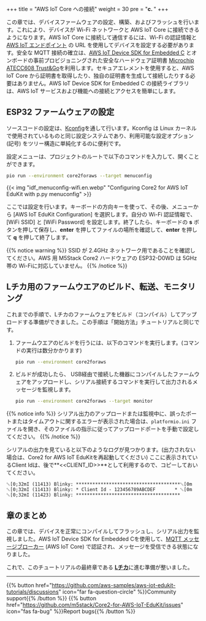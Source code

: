 +++
title = "AWS IoT Core への接続"
weight = 30
pre = "<b>c. </b>"
+++

この章では、デバイスファームウェアの設定、構築、およびフラッシュを行います。これにより、デバイスが Wi-Fi ネットワークと AWS IoT Core に接続できるようになります。AWS IoT Core に接続して通信するには、Wi-Fi の認証情報と [AWS IoT エンドポイント](https://docs.aws.amazon.com/iot/latest/developerguide/connect-to-iot.html#iot-device-endpoint-intro) の URL を使用してデバイスを設定する必要があります。安全な MQTT 接続の確立は、[AWS IoT Device SDK for Embedded C](https://github.com/espressif/aws-iot-device-sdk-embedded-C/tree/61f25f34712b1513bf1cb94771620e9b2b001970) とオンボードの事前プロビジョニングされた安全なハードウェア証明書 [Microchip ATECC608 Trust&Go](https://www.microchip.com/wwwproducts/en/ATECC608B-TNGTLS)を利用します。セキュアエレメントを使用すると、AWS IoT Core から証明書を取得したり、独自の証明書を生成して接続したりする必要はありません。AWS IoT Device SDK for Embedded C の接続ライブラリは、AWS IoT サービスおよび機能への接続とアクセスを簡単にします。

## ESP32 ファームウェアの設定
ソースコードの設定は、[Kconfig](https://www.kernel.org/doc/html/latest/kbuild/kconfig-language.html)を通して行います。Kconfig は Linux カーネルで使用されているものと同じ設定システムであり、利用可能な設定オプション (記号) をツリー構造に単純化するのに便利です。

設定メニューは、プロジェクトのルートで以下のコマンドを入力して、開くことができます。
```bash
pio run --environment core2foraws --target menuconfig
```

{{< img "idf_menuconfig-wifi.en.webp" "Configuring Core2 for AWS IoT EduKit with p.py menuconfig" >}}

ここでは設定を行います。キーボードの方向キーを使って、その後、メニューから [AWS IoT EduKit Configuration] を選択します。自分の Wi-Fi 認証情報で、[WiFi SSID] と [WiFi Password] を設定します。終了したら、キーボードの **s** ボタンを押して保存し、**enter** を押してファイルの場所を確認して、**enter** を押して **q** を押して終了します。


{{% notice warning %}}
SSID が 2.4GHz ネットワーク用であることを確認してください。AWS 用 M5Stack Core2 ハードウェアの ESP32-D0WD は 5GHz 帯の Wi-Fiに対応していません。
{{% /notice %}}

## Lチカ用のファームウエアのビルド、転送、モニタリング

これまでの手順で、Lチカのファームウェアをビルド（コンパイル）してアップロードする準備ができました。この手順は「開始方法」チュートリアルと同じです。

1) ファームウエアのビルドを行うには、以下のコマンドを実行します。(コマンドの実行は数分かかります)
    ```bash
    pio run --environment core2foraws
    ```
2) ビルドが成功したら、 USB経由で接続した機器にコンパイルしたファームウェアをアップロードし、シリアル接続するコマンドを実行して出力されるメッセージを監視します。
    ```bash
    pio run --environment core2foraws --target monitor
    ```

{{% notice info %}}
シリアル出力のアップロードまたは監視中に、誤ったポートまたはタイムアウトに関するエラーが表示された場合は、`platformio.ini` ファイルを開き、そのファイルの指示に従ってアップロードポートを手動で設定してください。
{{% /notice %}}

シリアルの出力を見ていると以下のようなログが見つかります。(出力されない場合は、Core2 for AWS IoT EduKitを再起動してください)
ここに表示されているClient Idは、後で**<<CLIENT_ID>>**として利用するので、コピーしておいてください。

```
␛[0;32mI (11413) Blinky: **************************************␛[0m
␛[0;32mI (11413) Blinky: * Client Id - 123456789ABCDEF       * ␛[0m
␛[0;32mI (11423) Blinky: **************************************
```

## 章のまとめ

この章では、デバイスを正常にコンパイルしてフラッシュし、シリアル出力を監視しました。AWS IoT Device SDK for Embedded Cを使用して、[MQTT メッセージブローカー](https://docs.aws.amazon.com/iot/latest/developerguide/protocols.html) (AWS IoT Core) で認証され、メッセージを受信できる状態になりました。

これで、このチュートリアルの最終章である [**Lチカ**](/jp/blinky-hello-world/blinking-the-leds.html)に進む準備が整いました。

---
{{% button href="https://github.com/aws-samples/aws-iot-edukit-tutorials/discussions" icon="far fa-question-circle" %}}Community support{{% /button %}} {{% button href="https://github.com/m5stack/Core2-for-AWS-IoT-EduKit/issues" icon="fas fa-bug" %}}Report bugs{{% /button %}}